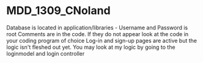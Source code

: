 MDD_1309_CNoland
================

Database is located in application/libraries - Username and Password is root
Comments are in the code. If they do not appear look at the code in your coding program of choice
Log-in and sign-up pages are active but the logic isn't fleshed out yet. You may look at my logic by going to the loginmodel and login controller